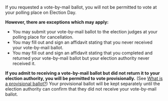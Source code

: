 If you requested a vote-by-mail ballot, you will not be permitted to vote at your polling place on Election Day.  

**However, there are exceptions which may apply:**  
- You may submit your vote-by-mail ballot to the election judges at your polling place for cancellation.  
- You may fill out and sign an affidavit stating that you never received your vote-by-mail ballot.  
- You may fill out and sign an affidavit stating that you completed and returned your vote-by-mail ballot but your election authority never received it.  

**If you admit to receiving a vote-by-mail ballot but did not return it to your election authority, you will be permitted to vote provisionally.** (See [What is a provisional ballot?](#item-what-is-provisional-ballot)) Your provisional ballot will be kept separately until the election authority can confirm that they did not receive your vote-by-mail ballot.  